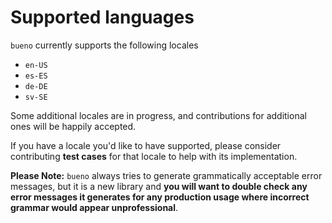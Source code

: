 # Supported languages

`bueno` currently supports the following locales

* `en-US`
* `es-ES`
* `de-DE`
* `sv-SE`

Some additional locales are in progress, and contributions for
additional ones will be happily accepted. 

If you have a locale you'd like to have supported, please consider
contributing **test cases** for that locale to help with its
implementation.


**Please Note:** `bueno` always tries to generate grammatically
acceptable error messages, but it is a new library and **you will want
to double check any error messages it generates for any production
usage where incorrect grammar would appear unprofessional**.
